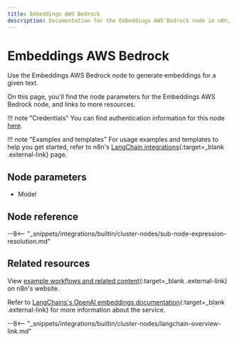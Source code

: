 ```yaml
---
title: Embeddings AWS Bedrock
description: Documentation for the Embeddings AWS Bedrock node in n8n, a workflow automation platform. Includes details of operations and configuration, and links to examples and credentials information.
---
```


# Embeddings AWS Bedrock

Use the Embeddings AWS Bedrock node to generate embeddings for a given text.

On this page, you'll find the node parameters for the Embeddings AWS Bedrock node, and links to more resources.

!!! note "Credentials"
    You can find authentication information for this node [here](/integrations/builtin/credentials/aws/).

!!! note "Examples and templates"
	For usage examples and templates to help you get started, refer to n8n's [LangChain integrations](https://n8n.io/integrations/embeddings-awsbedrock/){:target=_blank .external-link} page.

## Node parameters

* Model

## Node reference

--8<-- "_snippets/integrations/builtin/cluster-nodes/sub-node-expression-resolution.md"
	
## Related resources

View [example workflows and related content](https://n8n.io/integrations/embeddings-awsbedrock/){:target=_blank .external-link} on n8n's website.

Refer to [LangChains's OpenAI embeddings documentation](https://js.langchain.com/docs/modules/data_connection/text_embedding/integrations/bedrock){:target=_blank .external-link} for more information about the service.

--8<-- "_snippets/integrations/builtin/cluster-nodes/langchain-overview-link.md"
